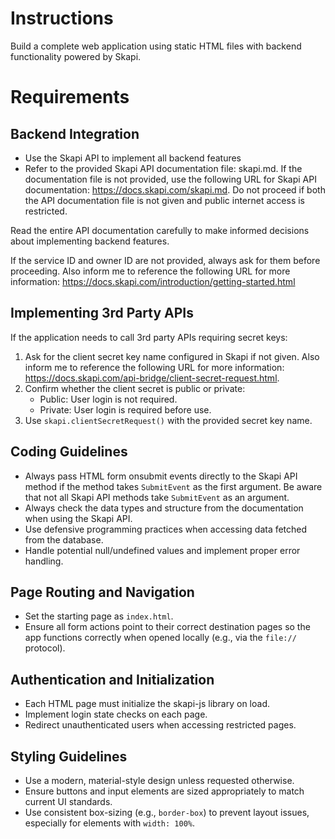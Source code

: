 # Instructions

Build a complete web application using static HTML files with backend functionality powered by Skapi.

# Requirements

## Backend Integration

- Use the Skapi API to implement all backend features
- Refer to the provided Skapi API documentation file: skapi.md. If the documentation file is not provided, use the following URL for Skapi API documentation: https://docs.skapi.com/skapi.md. Do not proceed if both the API documentation file is not given and public internet access is restricted.

Read the entire API documentation carefully to make informed decisions about implementing backend features.

If the service ID and owner ID are not provided, always ask for them before proceeding. Also inform me to reference the following URL for more information: https://docs.skapi.com/introduction/getting-started.html


## Implementing 3rd Party APIs

If the application needs to call 3rd party APIs requiring secret keys:

1. Ask for the client secret key name configured in Skapi if not given. Also inform me to reference the following URL for more information: https://docs.skapi.com/api-bridge/client-secret-request.html.
2. Confirm whether the client secret is public or private:
   - Public: User login is not required.
   - Private: User login is required before use.
3. Use `skapi.clientSecretRequest()` with the provided secret key name.

## Coding Guidelines

- Always pass HTML form onsubmit events directly to the Skapi API method if the method takes `SubmitEvent` as the first argument. Be aware that not all Skapi API methods take `SubmitEvent` as an argument.
- Always check the data types and structure from the documentation when using the Skapi API.
- Use defensive programming practices when accessing data fetched from the database.
- Handle potential null/undefined values and implement proper error handling.

## Page Routing and Navigation

- Set the starting page as `index.html`.
- Ensure all form actions point to their correct destination pages so the app functions correctly when opened locally (e.g., via the `file://` protocol).

## Authentication and Initialization

- Each HTML page must initialize the skapi-js library on load.
- Implement login state checks on each page.
- Redirect unauthenticated users when accessing restricted pages.

## Styling Guidelines

- Use a modern, material-style design unless requested otherwise.
- Ensure buttons and input elements are sized appropriately to match current UI standards.
- Use consistent box-sizing (e.g., `border-box`) to prevent layout issues, especially for elements with `width: 100%`.
